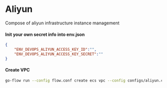 Aliyun
======

Compose of aliyun infrastructure instance management

#### Init your own secret info into env.json

```json
{
	"ENV_DEVOPS_ALIYUN_ACCESS_KEY_ID":"",
	"ENV_DEVOPS_ALIYUN_ACCESS_KEY_SECRET":""
}
```

#### Create VPC

```bash
go-flow run --config flow.conf create ecs vpc --config configs/aliyun.conf  --env-file dev.env --ctx code:gogap
```